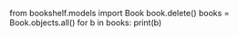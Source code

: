 from bookshelf.models import Book
book.delete()
books = Book.objects.all()
for b in books:
    print(b)
